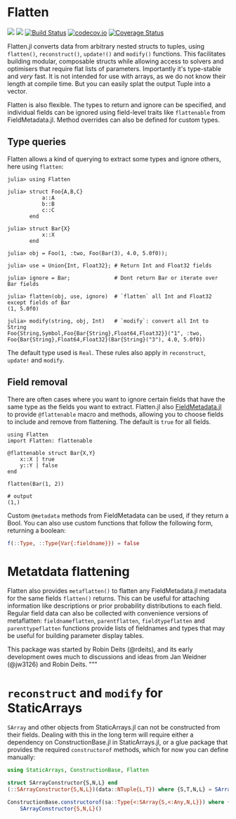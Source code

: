 # Flatten

[![](https://img.shields.io/badge/docs-stable-blue.svg)](https://rafaqz.github.io/Flatten.jl/stable)
[![](https://img.shields.io/badge/docs-dev-blue.svg)](https://rafaqz.github.io/Flatten.jl/dev)
[![Build Status](https://travis-ci.org/rafaqz/Flatten.jl.svg?branch=master)](https://travis-ci.org/rafaqz/Flatten.jl)
[![codecov.io](http://codecov.io/github/rafaqz/Flatten.jl/coverage.svg?branch=master)](http://codecov.io/github/rafaqz/Flatten.jl?branch=master)
[![Coverage Status](https://coveralls.io/repos/rafaqz/Flatten.jl/badge.svg?branch=master&service=github)](https://coveralls.io/github/rafaqz/Flatten.jl?branch=master)

Flatten.jl converts data from arbitrary nested structs to tuples, using
`flatten()`, `reconstruct()`, `update!()` and `modify()` functions. This
facilitates building modular, composable structs while allowing access to
solvers and optimisers that require flat lists of parameters. Importantly it's
type-stable and _very_ fast. It is not intended for use with arrays, as we do
not know their length at compile time. But you can easily splat the output Tuple
into a vector.

Flatten is also flexible. The types to return and ignore can be specified, and
individual fields can be ignored using field-level traits like `flattenable`
from FieldMetadata.jl. Method overrides can also be defined for custom types.

## Type queries

Flatten allows a kind of querying to extract some types and ignore others,
here using `flatten`:

```jldoctest
julia> using Flatten

julia> struct Foo{A,B,C}
           a::A
           b::B
           c::C
       end

julia> struct Bar{X}
           x::X
       end

julia> obj = Foo(1, :two, Foo(Bar(3), 4.0, 5.0f0));

julia> use = Union{Int, Float32}; # Return Int and Float32 fields

julia> ignore = Bar;              # Dont return Bar or iterate over Bar fields

julia> flatten(obj, use, ignore)  # `flatten` all Int and Float32 except fields of Bar
(1, 5.0f0)

julia> modify(string, obj, Int)   # `modify`: convert all Int to String
Foo{String,Symbol,Foo{Bar{String},Float64,Float32}}("1", :two, Foo{Bar{String},Float64,Float32}(Bar{String}("3"), 4.0, 5.0f0))
```

The default type used is `Real`. These rules also apply in `reconstruct`,
`update!` and `modify`.

## Field removal

There are often cases where you want to ignore certain fields that have the same
type as the fields you want to extract. Flatten.jl also
[FieldMetadata.jl](https://github.com/rafaqz/FieldMetadata.jl) to provide
`@flattenable` macro and methods, allowing you to choose fields to include and
remove from flattening. The default is `true` for all fields.

```jldoctest
using Flatten
import Flatten: flattenable

@flattenable struct Bar{X,Y}
    x::X | true
    y::Y | false
end

flatten(Bar(1, 2))

# output
(1,)
```
Custom `@metadata` methods from FieldMetadata can be used, if they return a Bool.
You can also use custom functions that follow the following form, returning a boolean:

```julia
f(::Type, ::Type{Var{:fieldname}}) = false
```

# Metatdata flattening

Flatten also provides `metaflatten()` to flatten any FieldMetadata.jl
metadata for the same fields `flatten()` returns. This can be useful for attaching
information like descriptions or prior probability distributions to each field.
Regular field data can also be collected with convenience versions of metaflatten:
`fieldnameflatten`, `parentflatten`, `fieldtypeflatten` and `parenttypeflatten`
functions provide lists of fieldnames and types that may be useful for building
parameter display tables.


This package was started by Robin Deits (@rdeits), and its early development
owes much to discussions and ideas from Jan Weidner (@jw3126) and Robin Deits.
"""

# `reconstruct` and `modify` for StaticArrays

`SArray` and other objects from StaticArrays.jl can not be constructed from their fields. 
Dealing with this in the long term will require either a dependency on ConstructionBase.jl
in StaticArrays.jl, or a glue package that provides the required `constructorof` methods,
which for now you can define manually:

```julia
using StaticArrays, ConstructionBase, Flatten

struct SArrayConstructor{S,N,L} end
(::SArrayConstructor{S,N,L})(data::NTuple{L,T}) where {S,T,N,L} = SArray{S,T,N,L}(data)

ConstructionBase.constructorof(sa::Type{<:SArray{S,<:Any,N,L}}) where {S,N,L} = 
    SArrayConstructor{S,N,L}()
```    
